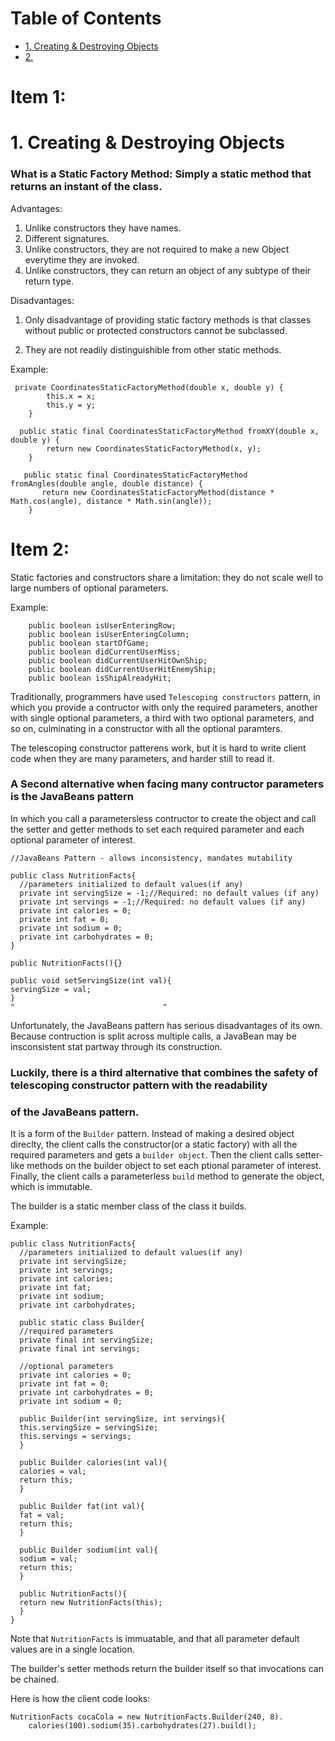 # Table of Contents  
- [1. Creating & Destroying Objects](#1-creating-And-Destroying-Objects)
- [2. ](#2-)


# Item 1:
# 1. Creating & Destroying Objects

### What is a Static Factory Method: Simply a static method that returns an instant of the class.

Advantages:

1. Unlike constructors they have names.
2. Different signatures.
3. Unlike constructors, they are not required to make a new Object everytime they are invoked.
5. Unlike constructors, they can return an object of any subtype of their return type.

Disadvantages:

1. Only disadvantage of providing static factory methods is that classes without public or protected 
constructors cannot be subclassed.

2. They are not readily distinguishible from other static methods.


Example:
```
 private CoordinatesStaticFactoryMethod(double x, double y) {
        this.x = x;
        this.y = y;
    }
    
  public static final CoordinatesStaticFactoryMethod fromXY(double x, double y) {
        return new CoordinatesStaticFactoryMethod(x, y);
    }

   public static final CoordinatesStaticFactoryMethod fromAngles(double angle, double distance) {
       return new CoordinatesStaticFactoryMethod(distance * Math.cos(angle), distance * Math.sin(angle));
    }
```
# Item 2:

Static factories and constructors share a limitation: they do not scale well to large 
numbers of optional parameters.

Example:
```
    public boolean isUserEnteringRow;
    public boolean isUserEnteringColumn;
    public boolean startOfGame;
    public boolean didCurrentUserMiss;
    public boolean didCurrentUserHitOwnShip;
    public boolean didCurrentUserHitEnemyShip;
    public boolean isShipAlreadyHit;
```
Traditionally, programmers have used `Telescoping constructors` pattern, in which you provide a contructor
with only the required parameters, another with single optional parameters, a third with two optional parameters,
and so on, culminating in a constructor with all the optional paramters.

The telescoping constructor patterens work, but it is hard to write client code when they are many parameters, and harder still to read it.

### A Second alternative when facing many contructor parameters is the JavaBeans pattern

In which you call a parametersless contructor to create the object and call the setter and getter methods
to set each required parameter and each optional parameter of interest.

```
//JavaBeans Pattern - allows inconsistency, mandates mutability

public class NutritionFacts{
  //parameters initialized to default values(if any)
  private int servingSize = -1;//Required: no default values (if any)
  private int servings = -1;//Required: no default values (if any)
  private int calories = 0;
  private int fat = 0;
  private int sodium = 0;
  private int carbohydrates = 0;
}

public NutritionFacts(){}

public void setServingSize(int val){
servingSize = val;
}
"                                 "
```
Unfortunately, the JavaBeans pattern has serious disadvantages of its own.
Because contruction is split across multiple calls, a JavaBean may be insconsistent stat partway through its construction.

### Luckily, there is a third alternative that combines the safety of telescoping constructor pattern with the readability
### of the JavaBeans pattern.

It is a form of the `Builder` pattern.
Instead of making a desired object direclty, the client calls the constructor(or a static factory) with all the required 
parameters and gets a `builder object`. Then the client calls setter-like methods on the builder object to set each ptional parameter of interest. Finally, the client calls a parameterless `build` method to generate the object, which is immutable. 

The builder is a static member class of the class it builds.

Example:

```
public class NutritionFacts{
  //parameters initialized to default values(if any)
  private int servingSize;
  private int servings;
  private int calories;
  private int fat;
  private int sodium;
  private int carbohydrates;

  public static class Builder{
  //required parameters
  private final int servingSize;
  private final int servings;
  
  //optional parameters
  private int calories = 0;
  private int fat = 0;
  private int carbohydrates = 0;
  private int sodium = 0;
  
  public Builder(int servingSize, int servings){
  this.servingSize = servingSize;
  this.servings = servings;
  }
  
  public Builder calories(int val){
  calories = val;
  return this;
  }

  public Builder fat(int val){
  fat = val;
  return this;
  }
  
  public Builder sodium(int val){
  sodium = val;
  return this;
  }
  
  public NutritionFacts(){
  return new NutritionFacts(this);
  }
}
```

Note that `NutritionFacts` is immuatable, and that all parameter default values are in a single location.

The builder's setter methods return the builder itself so that invocations can be chained. 

Here is how the client code looks:

```
NutritionFacts cocaCola = new NutritionFacts.Builder(240, 8).
    calories(100).sodium(35).carbohydrates(27).build();
```
